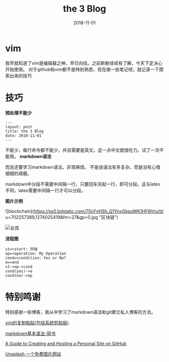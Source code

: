 ﻿---
layout: post
title: the 3 Blog 
date: 2018-11-01
---
# vim
我早就知道了vim是编辑器之神，早已向往。之前断断续续有了解，今天下定决心开始使用。
对于github和vim都不是特别熟悉，现在做一些笔记吧，就记录一下摸索出来的技巧
# 技巧
**预处理不能少**

```
---
layout: post
title: the 3 Blog 
date: 2018-11-01
---
```

不能少，每行命令都不能少，并且需要是英文。这一点中文就很吃力。试了一次不能用。
**markdown语法**

而且还要学习markdown语法，非常麻烦。
不是说语法有多复杂，而是没有心情细细的琢磨。

markdown中分段不需要中间隔一行，只要回车另起一行，即可分段。这与latex不同，latex需要中间隔一行才可以分段。

**图片示例**

![blockchain](https://ss0.bdstatic.com/70cFvHSh_Q1YnxGkpoWK1HF6hhy/it/
u=702257389,1274025419&fm=27&gp=0.jpg "区块链")

![女孩](https://unsplash.com/photos/ANldtIJW5TY "Unsplas图片")

**流程图**

```
st=>start: 开始
op=>operation: My Operation
cond=>condition: Yes or No?
e=>end
st->op->cond
cond(yes)->e
cond(no)->op
```

# 特别鸣谢

特别感谢一些博客，我从中学习了markdown语法和git建立私人博客的方法。

[vim的复制粘贴(包括系统剪贴板)](https://blog.csdn.net/hk2291976/article/details/42196559)

[markdown基本语法-简书](https://www.jianshu.com/p/191d1e21f7ed)

[A Guide to Creating and Hosting a Personal Site on GitHub](http://jmcglone.com/guides/github-pages/)

[Unsplash 一个免费图片网站](https://unsplash.com/)

